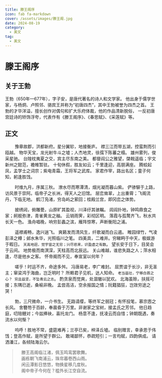 ```yaml
---
title: 滕王阁序
icon: fab fa-markdown
cover: /assets/images/滕王阁.jpg
date: 2024-08-19
category:
  - 美文
tag:
  - 美文
---
```


# 滕王阁序

## 关于王勃

王勃（650年—677年），字子安，是唐代著名的诗人和文学家。
他出身于儒学世家，与杨炯、卢照邻、骆宾王并称为“初唐四杰”，其中王勃被誉为四杰之首。
王勃的才华洋溢，擅长创作对偶句和扩大乐府体裁，他的作品清新脱俗，
一反初唐宫廷诗的矫饰浮夸，代表作有《滕王阁序》、《春思赋》、《采莲赋》等。

## 正文

&emsp;&emsp;
豫章故郡，洪都新府。星分翼轸，地接衡庐。
襟三江而带五湖，控蛮荆而引瓯越。
物华天宝，龙光射牛斗之墟；人杰地灵，徐孺下陈蕃之榻。
雄州雾列，俊采星驰。
台隍枕夷夏之交，宾主尽东南之美。
都督阎公之雅望，棨戟遥临；宇文新州之懿范，襜帷暂驻。
十旬休假，胜友如云；千里逢迎，高朋满座。
腾蛟起凤，孟学士之词宗；紫电青霜，王将军之武库。
家君作宰，路出名区；童子何知，躬逢胜饯。

&emsp;&emsp;
时维九月，序属三秋。
潦水尽而寒潭清，烟光凝而暮山紫。
俨骖騑于上路，访风景于崇阿。临帝子之长洲，得天人之旧馆。
层峦耸翠，上出重霄；飞阁流丹，下临无地。
鹤汀凫渚，穷岛屿之萦回；桂殿兰宫，即冈峦之体势。

&emsp;&emsp;
披绣闼，俯雕甍，山原旷其盈视，川泽纡其骇瞩。
闾阎扑地，钟鸣鼎食之家；舸舰弥津，青雀黄龙之舳。
云销雨霁，彩彻区明。
落霞与孤鹜齐飞，秋水共长天一色。
渔舟唱晚，响穷彭蠡之滨，雁阵惊寒，声断衡阳之浦。

&emsp;&emsp;
遥襟甫畅，逸兴遄飞。
爽籁发而清风生，纤歌凝而白云遏。
睢园绿竹，气凌彭泽之樽；邺水朱华，光照临川之笔。
四美具，二难并。穷睇眄于中天，极娱游于暇日。
`天高地迥，觉宇宙之无穷；兴尽悲来，识盈虚之有数`。
望长安于日下，目吴会于云间。
地势极而南溟深，天柱高而北辰远。
关山难越，谁悲失路之人；萍水相逢，尽是他乡之客。
怀帝阍而不见，奉宣室以何年？

&emsp;&emsp;
嗟乎！时运不齐，命途多舛。
冯唐易老，李广难封。
屈贾谊于长沙，非无圣主；窜梁鸿于海曲，岂乏明时？
所赖君子见机，达人知命。
`老当益壮，宁移白首之心？ 穷且益坚，不坠青云之志`。
酌贪泉而觉爽，处涸辙以犹欢。
北海虽赊，扶摇可接；东隅已逝，桑榆非晚。
孟尝高洁，空余报国之情；阮籍猖狂，岂效穷途之哭！

&emsp;&emsp;
勃，三尺微命，一介书生。
无路请缨，等终军之弱冠；有怀投笔，慕宗悫之长风。
舍簪笏于百龄，奉晨昏于万里。非谢家之宝树，接孟氏之芳邻。
他日趋庭，叨陪鲤对；今兹捧袂，喜托龙门。
杨意不逢，抚凌云而自惜；钟期既遇，奏流水以何惭？

&emsp;&emsp;
呜呼！胜地不常，盛筵难再；兰亭已矣，梓泽丘墟。
临别赠言，幸承恩于伟饯；登高作赋，是所望于群公。
敢竭鄙怀，恭疏短引；一言均赋，四韵俱成。
请洒潘江，各倾陆海云尔。

>&emsp;滕王高阁临江渚，佩玉鸣鸾罢歌舞。  
&emsp;画栋朝飞南浦云，珠帘暮卷西山雨。  
&emsp;闲云潭影日悠悠，物换星移几度秋。  
&emsp;阁中帝子今何在？槛外长江空自流。  
